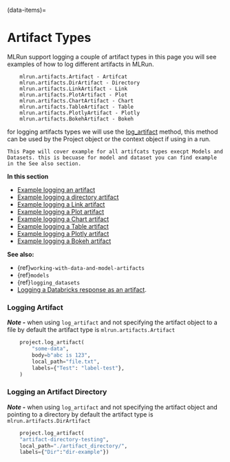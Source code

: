 (data-items)=
# Artifact Types

MLRun support logging a couple of artifact types in this page you will see examples of how to log different artifacts in MLRun.
```{admonition} Artifact Types Supported by MLRun
    mlrun.artifacts.Artifact - Artifcat
    mlrun.artifacts.DirArtifact - Directory
    mlrun.artifacts.LinkArtifact - Link
    mlrun.artifacts.PlotArtifact - Plot
    mlrun.artifacts.ChartArtifact - Chart
    mlrun.artifacts.TableArtifact - Table
    mlrun.artifacts.PlotlyArtifact - Plotly
    mlrun.artifacts.BokehArtifact - Bokeh
```
for logging artifacts types we will use the [log_artifact](https://docs.mlrun.org/en/latest/api/mlrun.execution.html#mlrun.execution.MLClientCtx.log_artifact) method, this method can be used by the Project object or the context object if using in a run.
```{admonition} Note
This Page will cover example for all artifcats types execpt Models and Datasets. this is becuase for model and dataset you can find example in the See also section.
```
**In this section**
- [Example logging an artifact](#logging-artifact)
- [Example logging a directory artifact](#logging-directory-artifact)
- [Example logging a Link artifact](#logging-link-artifact)
- [Example logging a Plot artifact](#logging-plot-artifact)
- [Example logging a Chart artifact](#logging-chart-artifact)
- [Example logging a Table artifact](#logging-table-artifact)
- [Example logging a Plotly artifact](#logging-plotly-artifact)
- [Example logging a Bokeh artifact](#logging-bokeh-artifact)


**See also:**
- {ref}`working-with-data-and-model-artifacts`
- {ref}`models`
- {ref}`logging_datasets`
- [Logging a Databricks response as an artifact](../runtimes/databricks.html#logging-a-databricks-response-as-an-artifact).

### Logging Artifact
***Note -*** when using `log_artifact` and not specifying the artifact object to a file by default the artifact type is 
`mlrun.artifacts.Artifact`
```python
    project.log_artifact(
        "some-data",
        body=b"abc is 123",
        local_path="file.txt",
        labels={"Test": "label-test"},
    )
```

### Logging an Artifact Directory
***Note -*** when using `log_artifact` and not specifying the artifact object and pointing to a directory by default the artifact type is 
`mlrun.artifacts.DirArtifact`
```python
    project.log_artifact(
    "artifact-directory-testing",
    local_path="./artifact_directory/",
    labels={"Dir":"dir-example"})
```

